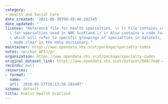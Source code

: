 ```yaml
---
category:
- Health and Social Care
date_created: '2021-06-30T08:49:46.282145'
date_updated: ''
license: "Reference file for health specialties. \r \r File contains codes and labels\
  \ for specialties used in NHS Scotland.\r \r Also contains a code for 'All specialties'\
  \ which will refer to specific groupings of specialties in datasets, this will be\
  \ made clear in the data dictionary."
maintainer: https://www.opendata.nhs.scot/package/specialty-codes
notes: <p>ckan API</p>
organization: https://www.opendata.nhs.scot/package/specialty-codes
original_dataset_link: https://www.opendata.nhs.scot/dataset/688c7ea0-4845-4b03-9df0-4149c72cb7f0/resource/6f2e3da0-b1b5-46cc-ac04-78495daedfa3/download/specialty-reference.csv
records: null
resources:
- format: ''
  name: ''
  url: '2018-02-27T16:13:58.183497'
schema: default
title: Public Health Scotland
---
```

